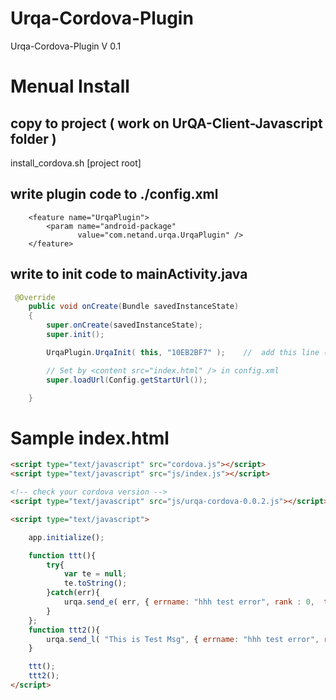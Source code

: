 Urqa-Cordova-Plugin
===================

Urqa-Cordova-Plugin V 0.1

# Menual Install

## copy to project ( work on UrQA-Client-Javascript folder )

install_cordova.sh [project root]

## write plugin code to ./config.xml  

```
	<feature name="UrqaPlugin">
        <param name="android-package"
               value="com.netand.urqa.UrqaPlugin" />
    </feature>
```

## write to init code to mainActivity.java

```java
 @Override
    public void onCreate(Bundle savedInstanceState)
    {
        super.onCreate(savedInstanceState);
        super.init();

        UrqaPlugin.UrqaInit( this, "10EB2BF7" );	//  add this line ( second param is apikey )

        // Set by <content src="index.html" /> in config.xml
        super.loadUrl(Config.getStartUrl());

    }
```


# Sample index.html

```html
<script type="text/javascript" src="cordova.js"></script>
<script type="text/javascript" src="js/index.js"></script>

<!-- check your cordova version -->
<script type="text/javascript" src="js/urqa-cordova-0.0.2.js"></script> 

<script type="text/javascript">

    app.initialize();

    function ttt(){
        try{
            var te = null;
            te.toString();
        }catch(err){
            urqa.send_e( err, { errname: "hhh test error", rank : 0,  tag: "cordova" } );    
        }
    };
    function ttt2(){
        urqa.send_l( "This is Test Msg", { errname: "hhh test error", rank : 1,  tag: "cordova" }  );
    }

    ttt();
    ttt2();
</script>
```

